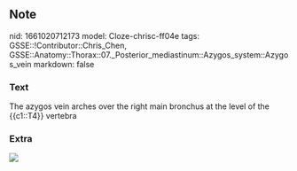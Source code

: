 ## Note
nid: 1661020712173
model: Cloze-chrisc-ff04e
tags: GSSE::!Contributor::Chris_Chen, GSSE::Anatomy::Thorax::07._Posterior_mediastinum::Azygos_system::Azygos_vein
markdown: false

### Text
The azygos vein arches over the right main bronchus at the level of the {{c1::T4}} vertebra

### Extra
<img src="thorax017.png">
